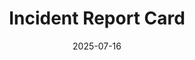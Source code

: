 ---
title: "Incident Report Card"
date: 2025-07-16
img: "media/work/incident-report/cover.webp"
slug: "incident-report-card"
description: "Incident report UI card showing user info, server errors with timestamps, and an investigation note. Designed for clarity and fast triage."
tags: ["Figma", "Portfolio"]
published: true
featured: true
more: false
---